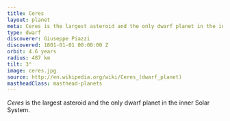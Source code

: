 ```yaml
---
title: Ceres
layout: planet
meta: Ceres is the largest asteroid and the only dwarf planet in the inner Solar System.
type: dwarf
discoverer: Giuseppe Piazzi
discovered: 1801-01-01 00:00:00 Z
orbit: 4.6 years
radius: 487 km
tilt: 3°
image: ceres.jpg
source: http://en.wikipedia.org/wiki/Ceres_(dwarf_planet)
mastheadClass: masthead-planets
---
```


*Ceres* is the largest asteroid and the only dwarf planet in the inner Solar System.
